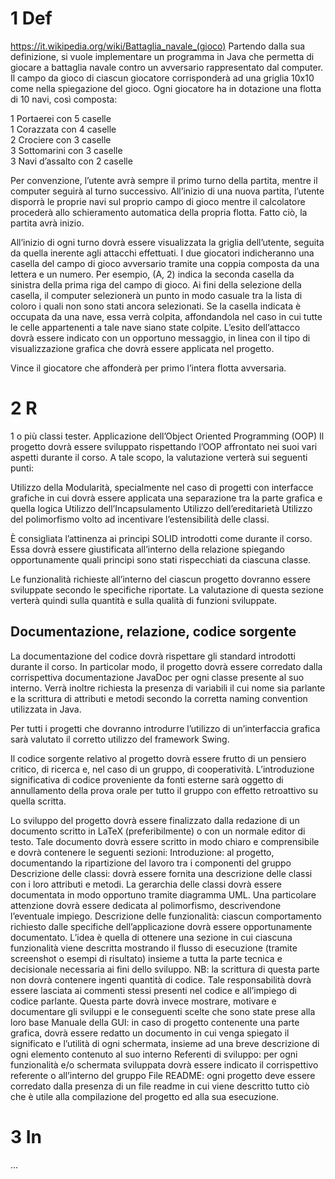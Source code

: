 # 1 Def
https://it.wikipedia.org/wiki/Battaglia_navale_(gioco)
Partendo dalla sua definizione, si vuole implementare un programma in Java che permetta di giocare a battaglia navale contro un avversario rappresentato dal computer. Il campo da gioco di ciascun giocatore corrisponderà ad una griglia 10x10 come nella spiegazione del gioco. Ogni giocatore ha in dotazione una flotta di 10 navi, così composta:


1 Portaerei con 5 caselle
<br>
1 Corazzata con 4 caselle
<br>
2 Crociere con 3 caselle
<br>
3 Sottomarini con 3 caselle
<br>
3 Navi d’assalto con 2 caselle


Per convenzione, l’utente avrà sempre il primo turno della partita, mentre il computer seguirà al turno successivo. 
All’inizio di una nuova partita, l’utente disporrà le proprie navi sul proprio campo di gioco mentre il calcolatore procederà allo schieramento automatica della propria flotta. Fatto ciò, la partita avrà inizio. 

All’inizio di ogni turno dovrà essere visualizzata la griglia dell’utente, seguita da quella inerente agli attacchi effettuati. I due giocatori indicheranno una casella del campo di gioco avversario tramite una coppia composta da una lettera e un numero. Per esempio, (A, 2) indica la seconda casella da sinistra della prima riga del campo di gioco. Ai fini della selezione della casella, il computer selezionerà un punto in modo casuale tra la lista di coloro i quali non sono stati ancora selezionati. Se la casella indicata è occupata da una nave, essa verrà colpita, affondandola nel caso in cui tutte le celle appartenenti a tale nave siano state colpite. L’esito dell’attacco dovrà essere indicato con un opportuno messaggio, in linea con il tipo di visualizzazione grafica che dovrà essere applicata nel progetto.

Vince il giocatore che affonderà per primo l’intera flotta avversaria.

# 2 R
1 o più classi tester.
Applicazione dell’Object Oriented Programming (OOP)
Il progetto dovrà essere sviluppato rispettando l’OOP affrontato nei suoi vari aspetti durante il corso. A tale scopo, la valutazione verterà sui seguenti punti:

Utilizzo della Modularità, specialmente nel caso di progetti con interfacce grafiche in cui dovrà essere applicata una separazione tra la parte grafica e quella logica
Utilizzo dell’Incapsulamento
Utilizzo dell’ereditarietà
Utilizzo del polimorfismo volto ad incentivare l’estensibilità delle classi.

È consigliata l’attinenza ai principi SOLID introdotti come durante il corso. Essa dovrà essere giustificata all’interno della relazione spiegando opportunamente quali principi sono stati rispecchiati da ciascuna classe. 

Le funzionalità richieste all’interno del ciascun progetto dovranno essere sviluppate secondo le specifiche riportate. La valutazione di questa sezione verterà quindi sulla quantità e sulla qualità di funzioni sviluppate.

## Documentazione, relazione, codice sorgente

La documentazione del codice dovrà rispettare gli standard introdotti durante il corso. In particolar modo, il progetto dovrà essere corredato dalla corrispettiva documentazione JavaDoc per ogni classe presente al suo interno. Verrà inoltre richiesta la presenza di variabili il cui nome sia parlante e la scrittura di attributi e metodi secondo la corretta naming convention utilizzata in Java.

Per tutti i progetti che dovranno introdurre l’utilizzo di un’interfaccia grafica sarà valutato il corretto utilizzo del framework Swing.

Il codice sorgente relativo al progetto dovrà essere frutto di un pensiero critico, di ricerca e, nel caso di un gruppo, di cooperatività. L’introduzione significativa di codice proveniente da fonti esterne sarà oggetto di annullamento della prova orale per tutto il gruppo con effetto retroattivo su quella scritta.

Lo sviluppo del progetto dovrà essere finalizzato dalla redazione di un documento scritto in LaTeX (preferibilmente) o con un normale editor di testo. Tale documento dovrà essere scritto in modo chiaro e comprensibile e dovrà contenere le seguenti sezioni:
Introduzione: al progetto, documentando la ripartizione del lavoro tra i componenti del gruppo
Descrizione delle classi: dovrà essere fornita una descrizione delle classi con i loro attributi e metodi. La gerarchia delle classi dovrà essere documentata in modo opportuno tramite diagramma UML. Una particolare attenzione dovrà essere dedicata al polimorfismo, descrivendone l’eventuale impiego.
Descrizione delle funzionalità: ciascun comportamento richiesto dalle specifiche dell’applicazione dovrà essere opportunamente documentato. L’idea è quella di ottenere una sezione in cui ciascuna funzionalità viene descritta mostrando il flusso di esecuzione (tramite screenshot o esempi di risultato) insieme a tutta la parte tecnica e decisionale necessaria ai fini dello sviluppo.
NB: la scrittura di questa parte non dovrà contenere ingenti quantità di codice. Tale responsabilità dovrà essere lasciata ai commenti stessi presenti nel codice e all’impiego di codice parlante. Questa parte dovrà invece mostrare, motivare e documentare gli sviluppi e le conseguenti scelte che sono state prese alla loro base
Manuale della GUI: in caso di progetto contenente una parte grafica, dovrà essere redatto un documento in cui venga spiegato il significato e l’utilità di ogni schermata, insieme ad una breve descrizione di ogni elemento contenuto al suo interno 
Referenti di sviluppo: per ogni funzionalità e/o schermata sviluppata dovrà essere indicato il corrispettivo referente o all’interno del gruppo 
File README: ogni progetto deve essere corredato dalla presenza di un file readme in cui viene descritto tutto ciò che è utile alla compilazione del progetto ed alla sua esecuzione.

# 3 In
...
